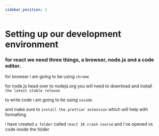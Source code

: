 ```yaml
---
sidebar_position: 3
---
```


# Setting up our development environment

### for react we need three things, a browser, node.js and a code editor.

for browser i am going to be using `chrome`

for node.js head over to nodejs.org you will need to download and install `the latest stable release`

to write code i am going to be using `vscode`

and make sure to `install the prettier extension` which will help with formatting

i have created `a folder` called `react 18 crash course` and i've opened vs code inside the folder
